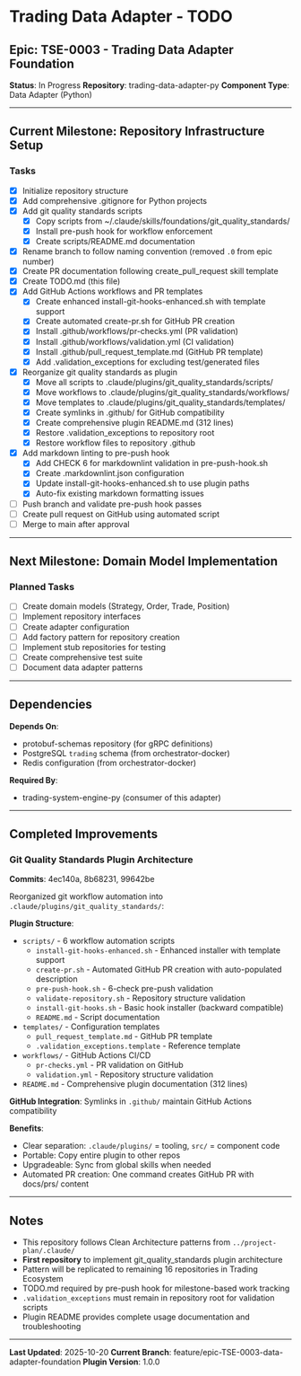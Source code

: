 # Trading Data Adapter - TODO

## Epic: TSE-0003 - Trading Data Adapter Foundation

**Status**: In Progress
**Repository**: trading-data-adapter-py
**Component Type**: Data Adapter (Python)

---

## Current Milestone: Repository Infrastructure Setup

### Tasks

- [x] Initialize repository structure
- [x] Add comprehensive .gitignore for Python projects
- [x] Add git quality standards scripts
  - [x] Copy scripts from ~/.claude/skills/foundations/git_quality_standards/
  - [x] Install pre-push hook for workflow enforcement
  - [x] Create scripts/README.md documentation
- [x] Rename branch to follow naming convention (removed `.0` from epic number)
- [x] Create PR documentation following create_pull_request skill template
- [x] Create TODO.md (this file)
- [x] Add GitHub Actions workflows and PR templates
  - [x] Create enhanced install-git-hooks-enhanced.sh with template support
  - [x] Create automated create-pr.sh for GitHub PR creation
  - [x] Install .github/workflows/pr-checks.yml (PR validation)
  - [x] Install .github/workflows/validation.yml (CI validation)
  - [x] Install .github/pull_request_template.md (GitHub PR template)
  - [x] Add .validation_exceptions for excluding test/generated files
- [x] Reorganize git quality standards as plugin
  - [x] Move all scripts to .claude/plugins/git_quality_standards/scripts/
  - [x] Move workflows to .claude/plugins/git_quality_standards/workflows/
  - [x] Move templates to .claude/plugins/git_quality_standards/templates/
  - [x] Create symlinks in .github/ for GitHub compatibility
  - [x] Create comprehensive plugin README.md (312 lines)
  - [x] Restore .validation_exceptions to repository root
  - [x] Restore workflow files to repository .github
- [x] Add markdown linting to pre-push hook
  - [x] Add CHECK 6 for markdownlint validation in pre-push-hook.sh
  - [x] Create .markdownlint.json configuration
  - [x] Update install-git-hooks-enhanced.sh to use plugin paths
  - [x] Auto-fix existing markdown formatting issues
- [ ] Push branch and validate pre-push hook passes
- [ ] Create pull request on GitHub using automated script
- [ ] Merge to main after approval

---

## Next Milestone: Domain Model Implementation

### Planned Tasks

- [ ] Create domain models (Strategy, Order, Trade, Position)
- [ ] Implement repository interfaces
- [ ] Create adapter configuration
- [ ] Add factory pattern for repository creation
- [ ] Implement stub repositories for testing
- [ ] Create comprehensive test suite
- [ ] Document data adapter patterns

---

## Dependencies

**Depends On**:
- protobuf-schemas repository (for gRPC definitions)
- PostgreSQL `trading` schema (from orchestrator-docker)
- Redis configuration (from orchestrator-docker)

**Required By**:
- trading-system-engine-py (consumer of this adapter)

---

## Completed Improvements

### Git Quality Standards Plugin Architecture
**Commits**: 4ec140a, 8b68231, 99642be

Reorganized git workflow automation into `.claude/plugins/git_quality_standards/`:

**Plugin Structure**:
- `scripts/` - 6 workflow automation scripts
  - `install-git-hooks-enhanced.sh` - Enhanced installer with template support
  - `create-pr.sh` - Automated GitHub PR creation with auto-populated description
  - `pre-push-hook.sh` - 6-check pre-push validation
  - `validate-repository.sh` - Repository structure validation
  - `install-git-hooks.sh` - Basic hook installer (backward compatible)
  - `README.md` - Script documentation
- `templates/` - Configuration templates
  - `pull_request_template.md` - GitHub PR template
  - `.validation_exceptions.template` - Reference template
- `workflows/` - GitHub Actions CI/CD
  - `pr-checks.yml` - PR validation on GitHub
  - `validation.yml` - Repository structure validation
- `README.md` - Comprehensive plugin documentation (312 lines)

**GitHub Integration**: Symlinks in `.github/` maintain GitHub Actions compatibility

**Benefits**:
- Clear separation: `.claude/plugins/` = tooling, `src/` = component code
- Portable: Copy entire plugin to other repos
- Upgradeable: Sync from global skills when needed
- Automated PR creation: One command creates GitHub PR with docs/prs/ content

---

## Notes

- This repository follows Clean Architecture patterns from `../project-plan/.claude/`
- **First repository** to implement git_quality_standards plugin architecture
- Pattern will be replicated to remaining 16 repositories in Trading Ecosystem
- TODO.md required by pre-push hook for milestone-based work tracking
- `.validation_exceptions` must remain in repository root for validation scripts
- Plugin README provides complete usage documentation and troubleshooting

---

**Last Updated**: 2025-10-20
**Current Branch**: feature/epic-TSE-0003-data-adapter-foundation
**Plugin Version**: 1.0.0
